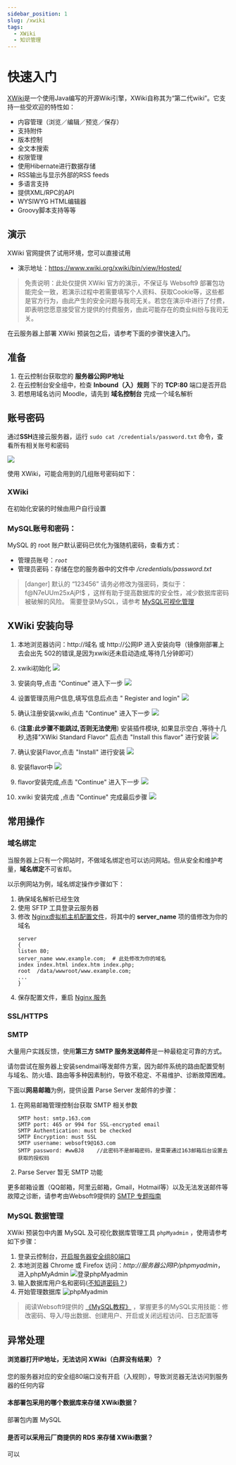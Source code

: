 ```yaml
---
sidebar_position: 1
slug: /xwiki
tags:
  - XWiki
  - 知识管理
---
```


# 快速入门

[XWiki](https://www.xwiki.org/xwiki/bin/view/Main/WebHome)是一个使用Java编写的开源Wiki引擎，XWiki自称其为“第二代wiki”。它支持一些受欢迎的特性如：
- 内容管理（浏览／编辑／预览／保存）
- 支持附件
- 版本控制
- 全文本搜索
- 权限管理
- 使用Hibernate进行数据存储
- RSS输出与显示外部的RSS feeds
- 多语言支持
- 提供XML/RPC的API
- WYSIWYG HTML编辑器
- Groovy脚本支持等等


## 演示

XWiki 官网提供了试用环境，您可以直接试用

* 演示地址：https://www.xwiki.org/xwiki/bin/view/Hosted/

> 免责说明：此处仅提供 XWiki 官方的演示，不保证与 Websoft9 部署包功能完全一致，若演示过程中若需要填写个人资料、获取Cookie等，这些都是官方行为，由此产生的安全问题与我司无关。若您在演示中进行了付费，即表明您愿意接受官方提供的付费服务，由此可能存在的商业纠纷与我司无关。


在云服务器上部署 XWiki 预装包之后，请参考下面的步骤快速入门。

## 准备

1. 在云控制台获取您的 **服务器公网IP地址** 
2. 在云控制台安全组中，检查 **Inbound（入）规则** 下的 **TCP:80** 端口是否开启
3. 若想用域名访问 Moodle，请先到 **域名控制台** 完成一个域名解析

## 账号密码

通过**SSH**连接云服务器，运行 `sudo cat /credentials/password.txt` 命令，查看所有相关账号和密码

![](https://libs.websoft9.com/Websoft9/DocsPicture/zh/common/catdbpassword-websoft9.png)

使用 XWiki，可能会用到的几组账号密码如下：

### XWiki 

在初始化安装的时候由用户自行设置

### MySQL账号和密码：

MySQL 的 root 账户默认密码已优化为强随机密码，查看方式：

* 管理员账号：*`root`*
* 管理员密码：存储在您的服务器中的文件中 */credentials/password.txt*  
>[danger] 默认的 “123456” 请务必修改为强密码，类似于：f@N7eUUm25xAjP!$ ，这样有助于提高数据库的安全性，减少数据库密码被破解的风险。
> 需要登录MySQL，请参考 [MySQL可视化管理](#MySQL-数据管理)


## XWiki 安装向导

1. 本地浏览器访问：http://域名 或 http://公网IP 进入安装向导（镜像刚部署上去会出先 502的错误,是因为xwiki还未启动造成,等待几分钟即可）

2. xwiki初始化
    ![](http://libs.websoft9.com/Websoft9/DocsPicture/zh/xwiki/xwiki-initializing-websoft9.png)

3. 安装向导,点击 "Continue" 进入下一步
    ![](http://libs.websoft9.com/Websoft9/DocsPicture/zh/xwiki/xwiki-install-wizard-websoft9.png)

4. 设置管理员用户信息,填写信息后点击 " Register and login"
    ![](http://libs.websoft9.com/Websoft9/DocsPicture/zh/xwiki/xwiki-set-admin.png)

5. 确认注册安装xwiki,点击 "Continue" 进入下一步
    ![](http://libs.websoft9.com/Websoft9/DocsPicture/zh/xwiki/xwiki-admin-install-websoft9.png)

6. (**注意:此步骤不能跳过,否则无法使用**) 安装插件模块, 如果显示空白 ,等待十几秒,选择"XWiki Standard Flavor" 后点击 "Install this flavor" 进行安装
    ![](http://libs.websoft9.com/Websoft9/DocsPicture/zh/xwiki/xwiki-install-flavor1-websoft9.png)

7. 确认安装Flavor,点击 "Install" 进行安装
    ![](http://libs.websoft9.com/Websoft9/DocsPicture/zh/xwiki/xwiki-install-flavor2-websoft9.png)

8. 安装flavor中
    ![](http://libs.websoft9.com/Websoft9/DocsPicture/zh/xwiki/xwiki-install-flavor3-websoft9.png)

10. flavor安装完成,点击 "Continue" 进入下一步
     ![](http://libs.websoft9.com/Websoft9/DocsPicture/zh/xwiki/xwiki-install-flavor4-websoft9.png)

11. xwiki 安装完成 ,点击 "Continue" 完成最后步骤
    ![](http://libs.websoft9.com/Websoft9/DocsPicture/zh/xwiki/xwiki-install-complete-websoft9.png)


## 常用操作

### 域名绑定


当服务器上只有一个网站时，不做域名绑定也可以访问网站。但从安全和维护考量，**域名绑定**不可省却。

以示例网站为例，域名绑定操作步骤如下：

1. 确保域名解析已经生效  
2. 使用 SFTP 工具登录云服务器
2. 修改 [Nginx虚拟机主机配置文件](/维护参考.md#nginx)，将其中的 **server_name** 项的值修改为你的域名
   ```text
   server
   {
   listen 80;
   server_name www.example.com;  # 此处修改为你的域名
   index index.html index.htm index.php;
   root  /data/wwwroot/www.example.com;
   ...
   }
   ```
3. 保存配置文件，重启 [Nginx 服务](/维护参考.md#nginx-1)

### SSL/HTTPS

### SMTP

大量用户实践反馈，使用**第三方 SMTP 服务发送邮件**是一种最稳定可靠的方式。  

请勿尝试在服务器上安装sendmail等发邮件方案，因为邮件系统的路由配置受制与域名、防火墙、路由等多种因素制约，导致不稳定、不易维护、诊断故障困难。

下面以**网易邮箱**为例，提供设置 Parse Server  发邮件的步骤：

1. 在网易邮箱管理控制台获取 SMTP 相关参数
   ```
   SMTP host: smtp.163.com
   SMTP port: 465 or 994 for SSL-encrypted email
   SMTP Authentication: must be checked
   SMTP Encryption: must SSL
   SMTP username: websoft9@163.com
   SMTP password: #wwBJ8    //此密码不是邮箱密码，是需要通过163邮箱后台设置去获取的授权码
   ```
2. Parse Server 暂无 SMTP 功能

更多邮箱设置（QQ邮箱，阿里云邮箱，Gmail，Hotmail等）以及无法发送邮件等故障之诊断，请参考由Websoft9提供的 [SMTP 专题指南](https://support.websoft9.com/docs/faq/zh/tech-smtp.html)

### MySQL 数据管理

XWiki 预装包中内置 MySQL 及可视化数据库管理工具 `phpMyadmin` ，使用请参考如下步骤：

1. 登录云控制台，[开启服务器安全组80端口](https://support.websoft9.com/docs/faq/zh/tech-instance.html)
2. 本地浏览器 Chrome 或 Firefox 访问：*http://服务器公网IP/phpmyadmin*，进入phpMyAdmin
  ![登录phpMyadmin](https://libs.websoft9.com/Websoft9/DocsPicture/zh/mysql/phpmyadmin-logincn-websoft9.png)
3. 输入数据库用户名和密码([不知道密码？](#账号密码))
4. 开始管理数据库
  ![phpMyadmin](https://libs.websoft9.com/Websoft9/DocsPicture/zh/mysql/phpmyadmin-adddb-websoft9.png)

> 阅读Websoft9提供的 [《MySQL教程》](https://support.websoft9.com/docs/mysql/zh/admin-phpmyadmin.html) ，掌握更多的MySQL实用技能：修改密码、导入/导出数据、创建用户、开启或关闭远程访问、日志配置等

## 异常处理

#### 浏览器打开IP地址，无法访问 XWiki（白屏没有结果）？

您的服务器对应的安全组80端口没有开启（入规则），导致浏览器无法访问到服务器的任何内容

#### 本部署包采用的哪个数据库来存储 XWiki数据？

部署包内置 MySQL

#### 是否可以采用云厂商提供的 RDS 来存储 XWiki数据？

可以
